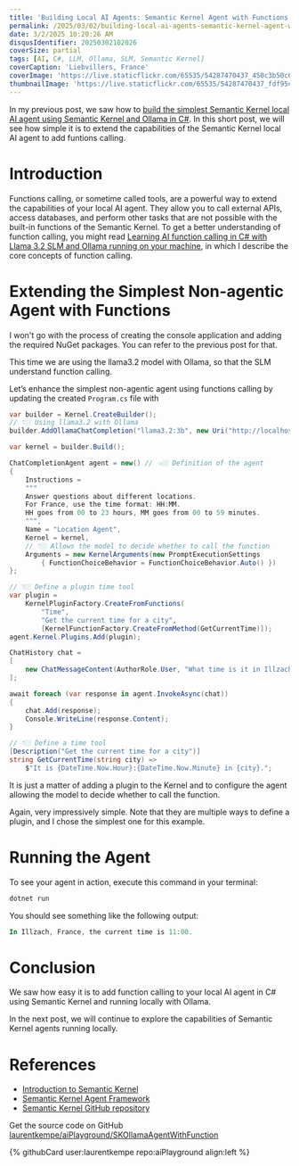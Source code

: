 ```yaml
---
title: 'Building Local AI Agents: Semantic Kernel Agent with Functions in C# using Ollama'
permalink: /2025/03/02/building-local-ai-agents-semantic-kernel-agent-with-functions-in-csharp-using-ollama/
date: 3/2/2025 10:20:26 AM
disqusIdentifier: 20250302102026
coverSize: partial
tags: [AI, C#, LLM, Ollama, SLM, Semantic Kernel]
coverCaption: 'Liebvillers, France'
coverImage: 'https://live.staticflickr.com/65535/54287470437_450c3b50c6_h.jpg'
thumbnailImage: 'https://live.staticflickr.com/65535/54287470437_fdf95c0b3c_q.jpg'
---
```

In my previous post, we saw how to [build the simplest Semantic Kernel local AI agent using Semantic Kernel and Ollama in C#](https://laurentkempe.com/2025/03/01/building-local-ai-agents-semantic-kernel-and-ollama-in-csharp/). In this short post, we will see how simple it is to extend the capabilities of the  Semantic Kernel local AI agent to add funtions calling.
<!-- more -->

# Introduction

Functions calling, or sometime called tools, are a powerful way to extend the capabilities of your local AI agent. They allow you to call external APIs, access databases, and perform other tasks that are not possible with the built-in functions of the Semantic Kernel. To get a better understanding of function calling, you might read [Learning AI function calling in C# with Llama 3.2 SLM and Ollama running on your machine](https://laurentkempe.com/2024/10/28/learning-ai-function-calling-in-csharp-with-llama-32-slm-and-ollama-running-on-your-machine/), in which I describe the core concepts of function calling.

# Extending the Simplest Non-agentic Agent with Functions

I won't go with the process of creating the console application and adding the required NuGet packages. You can refer to the previous post for that.

This time we are using the llama3.2 model with Ollama, so that the SLM understand function calling.

Let’s enhance the simplest non-agentic agent using functions calling by updating the created `Program.cs` file with

```csharp
var builder = Kernel.CreateBuilder();
// 👇🏼 Using llama3.2 with Ollama
builder.AddOllamaChatCompletion("llama3.2:3b", new Uri("http://localhost:11434"));

var kernel = builder.Build();

ChatCompletionAgent agent = new() // 👈🏼 Definition of the agent
{
    Instructions = 
    """
    Answer questions about different locations.
    For France, use the time format: HH:MM.
    HH goes from 00 to 23 hours, MM goes from 00 to 59 minutes.
    """,
    Name = "Location Agent",
    Kernel = kernel,
    // 👇🏼 Allows the model to decide whether to call the function
    Arguments = new KernelArguments(new PromptExecutionSettings 
        { FunctionChoiceBehavior = FunctionChoiceBehavior.Auto() })
};

// 👇🏼 Define a plugin time tool
var plugin =
    KernelPluginFactory.CreateFromFunctions(
        "Time",
        "Get the current time for a city",
        [KernelFunctionFactory.CreateFromMethod(GetCurrentTime)]);
agent.Kernel.Plugins.Add(plugin);

ChatHistory chat =
[
    new ChatMessageContent(AuthorRole.User, "What time is it in Illzach, France?")
];

await foreach (var response in agent.InvokeAsync(chat))
{
    chat.Add(response);
    Console.WriteLine(response.Content);
}

// 👇🏼 Define a time tool
[Description("Get the current time for a city")]
string GetCurrentTime(string city) =>
    $"It is {DateTime.Now.Hour}:{DateTime.Now.Minute} in {city}.";
```

It is just a matter of adding a plugin to the Kernel and to configure the agent allowing the model to decide whether to call the function.

Again, very impressively simple. Note that they are multiple ways to define a plugin, and I chose the simplest one for this example. 


# Running the Agent

To see your agent in action, execute this command in your terminal:

```powershell
dotnet run
```
You should see something like the following output:

```powershell
In Illzach, France, the current time is 11:00.
```

# Conclusion
We saw how easy it is to add function calling to your local AI agent in C# using Semantic Kernel and running locally with Ollama. 

In the next post, we will continue to explore the capabilities of Semantic Kernel agents running locally.

# References

* [Introduction to Semantic Kernel](https://learn.microsoft.com/en-us/semantic-kernel/overview/)
* [Semantic Kernel Agent Framework](https://learn.microsoft.com/en-us/semantic-kernel/frameworks/agent/?pivots=programming-language-csharp)
* [Semantic Kernel GitHub repository](https://github.com/microsoft/semantic-kernel)


Get the source code on GitHub [laurentkempe/aiPlayground/SKOllamaAgentWithFunction](https://github.com/laurentkempe/aiPlayground/tree/main/SKOllamaAgentWithFunction)
<p></p>
{% githubCard user:laurentkempe repo:aiPlayground align:left %}
